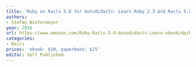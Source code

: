 ```yaml
---
title: 'Ruby on Rails 5.0 for Autodidacts: Learn Ruby 2.3 and Rails 5.0'
authors:
- Stefan Wintermeyer
year: 2016
url: https://www.amazon.com/Ruby-Rails-5-0-Autodidacts-Learn-ebook/dp/B01BKFPTJ0
categories:
- Rails
prices: 'ebook: $10, paperbook: $25'
editor: Self Published
---
```

